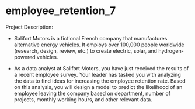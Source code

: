 # employee_retention_7

Project Description:

- Salifort Motors is a fictional French company that manufactures alternative energy vehicles. It employs over 100,000 people worldwide (research, design, review, etc.) to create electric, solar, and hydrogen-powered vehicles.
  
- As a data analyst at Salifort Motors, you have just received the results of a recent employee survey. Your leader has tasked you with analyzing the data to find ideas for increasing the employee retention rate. Based on this analysis, you will design a model to predict the likelihood of an employee leaving the company based on department, number of projects, monthly working hours, and other relevant data.
